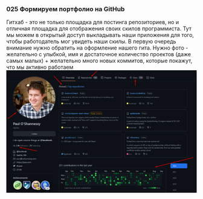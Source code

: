 ### **025 Формируем портфолио на GitHub**

Гитхаб - это не только площадка для постинга репозиториев, но и отличная площадка для отображения своих скилов программиста. Тут мы можем в открытый доступ выкладывать наши приложения для того, чтобы работодатель мог увидеть наши скилы. 
В первую очередь внимание нужно обратить на оформление нашего гита. Нужно фото - желательно с улыбкой, имя и достаточное количество проектов (даже самых малых) + желательно много новых коммитов, которые покажут, что мы активно работаем
![](_png/Pasted%20image%2020220911171039.png)